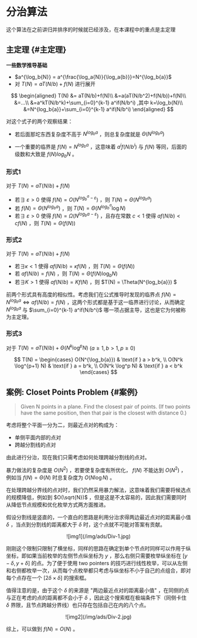 # 分治算法

这个算法在之前讲归并排序的时候就已经涉及，在本课程中的重点是主定理

## 主定理 {#主定理}

**一些数学推导基础**

- $a^{\log_b{N}} = a^{\frac{\log_a{N}}{\log_a{b}}}=N^{\log_b{a}}$
- 对 $T(N) = aT(N/b)+f(N)$ 进行展开

$$
\begin{aligned}
T(N) &= aT(N/b)+f(N)\\
	&=a(aT(N/b^2)+f(N/b))+f(N)\\
	&=...\\
	&=a^kT(N/b^k)+\sum_{i=0}^{k-1} a^if(N/b^i) ,其中 k=\log_b{N}\\
	&=N^{log_b{a}}+\sum_{i=0}^{k-1} a^if(N/b^i)
\end{aligned}
$$

对这个式子的两个观察结果：

- 若后面那坨东西复杂度不高于 $N^{log_b{a}}$ ，则总复杂度就是 $\Theta(N^{log_b{a}})$ 

- 一个重要的临界是 $f(N) = N^{log_b{a}}$  ，这意味着 $a^if(N/b^i)$ 与 $f(N)$ 等同，后面的级数和大致是 $f(N)log_b{N}$ 。

### 形式1

对于 $T(N) = aT(N/b) + f(N)$

- 若$\exists$ $\varepsilon > 0$ 使得 $f(N) = O(N^{log_b^{a}-\varepsilon})$ ，则 $T(N) = \Theta(N^{log_b{a}})$
- 若 $f(N) = \Theta(N^{log_b{a}})$ ，则 $T(N) = \Theta(N^{log_b^a}\log{N})$
- 若$\exists$ $\varepsilon > 0$ 使得 $f(N) = \Omega(N^{log_b{a}-\varepsilon})$ ，且存在常数 $c<1$ 使得  $af(N/b)<cf(N)$ ，则 $T(N) = \Theta(f(N))$

### 形式2

对于 $T(N) = aT(N/b) + f(N)$

- 若$\exists \kappa<1$ 使得 $af(N/b) = \kappa f(N)$ ，则 $T(N) = \Theta(f(N))$
- 若 $af(N/b) = f(N)$ ，则 $T(N) = \Theta(f(N)\log_b{N})$
- 若$\exists K > 1$ 使得 $af(N/b) = K f(N)$ ，则 $T(N) = \Theta(N^{log_b{a}}) $

前两个形式具有高度的相似性。考虑我们在公式推导时发现的临界点 $f(N) = N^{log_b{a}} \Leftrightarrow af(N/b)=f(N)$ ，这两个形式都是基于这一临界进行讨论，从而确定 $N^{log_b{a}}$ 与 $\sum_{i=0}^{k-1} a^if(N/b^i)$ 哪一项占据主导，这也是它为何被称为主定理。

### 形式3

对于 $T(N) = aT(N/b) + \Theta(N^k\log^p{N})$ $(a\ge 1,b>1,p\ge 0)$

$$
T(N) =
\begin{cases}
O(N^{\log_b{a}}) & \text{if } a > b^k, \\
O(N^k \log^{p+1} N) & \text{if } a = b^k, \\
O(N^k \log^p N) & \text{if } a < b^k
\end{cases}
$$

## 案例: Closet Points Problem {#案例}

> Given N points in a plane.  Find the closest pair of points.  (If two points have the same position, then that pair is the closest with distance 0.)

考虑将整个平面一分为二，则最近点对的构成为：

- 单侧平面内部的点对
- 跨越分割线的点对

由此进行分治，现在我们只需考虑如何处理跨越分割线的点对。

暴力做法的复杂度是 $O(N^2)$ ，若要使复杂度有所优化， $f(N)$ 不能达到 $O(N^2)$ ，例如当 $f(N)=\Theta(N)$ 时总复杂度为 $O(N\log{N})$ 。

在处理跨越分界线的点对时，我们仍然采用暴力解法，这意味着我们需要将候选点的规模降低，例如到 $O(\sqrt{N})$ ，但是这是不太容易的，因此我们需要同时从降低节点规模和优化枚举方式两方面推进。

假设分割线是竖直的，一个直白的思路是利用分治求得两边最近点对的距离最小值 $\delta$ ，当点到分割线的距离都大于 $\delta$ 时，这个点就不可能对答案有贡献。

<center>![img1](/img/ads/Div-1.jpg)</center>

刚刚这个限制只限制了横坐标，同样的思路在确定到单个节点时同样可以作用于纵坐标，即如果当前枚举的左侧节点纵坐标为 $y$ ，那么右侧只需要枚举纵坐标在 $[y-\delta,y+\delta]$ 的点。为了便于使用 two pointers 的技巧进行线性枚举，可以从左侧和右侧都枚举一次，从而每个点枚举都只考虑与纵坐标不小于自己的点组合，即对每个点存在一个 $[2\delta\times\delta]$ 的搜索框。

值得注意的是，由于这个 $\delta$ 的来源是 "两边最近点对的距离最小值" ，在同侧的点与正在考虑的点的距离都不会小于 $\delta$ ，因此这个搜索框在极端条件下（同侧卡住 $\delta$ 界限，且节点跨越分界线）也只存在包括自己在内的八个点。

<center>![img2](/img/ads/Div-2.jpg)</center>

综上，可以做到 $f(N)=O(N)$ 。
